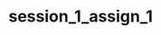 # session_1_assign_1

<!-- Create an IIFE which alerts “Hello World! -->

<!DOCTYPE html>
<html>
<head>
	<script>
		(function(){
			document.write("Hello World!");
		})();
	</script>
</head>
<body>
</body>
</html>
